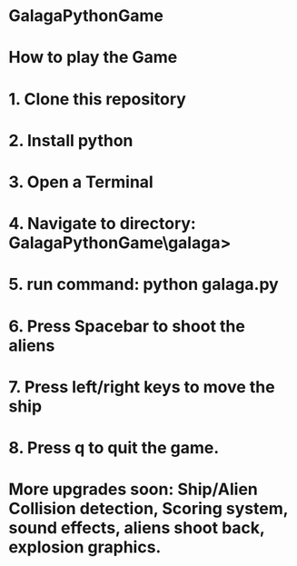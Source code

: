 # GalagaPythonGame
# How to play the Game
# 1. Clone this repository
# 2. Install python
# 3. Open a Terminal
# 4. Navigate to directory: GalagaPythonGame\galaga> 
# 5. run command: python galaga.py
# 6. Press Spacebar to shoot the aliens
# 7. Press left/right keys to move the ship
# 8. Press q to quit the game.
# More upgrades soon: Ship/Alien Collision detection, Scoring system, sound effects, aliens shoot back, explosion graphics.
